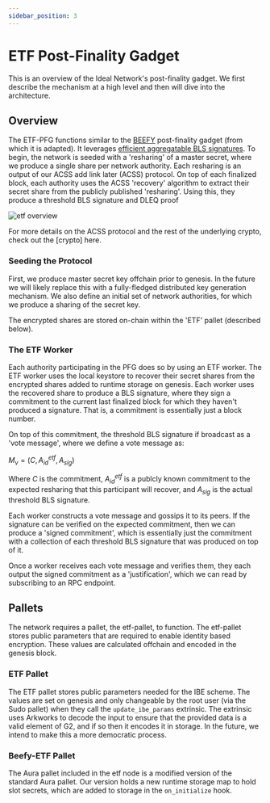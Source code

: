 ```yaml
---
sidebar_position: 3
---
```


# ETF Post-Finality Gadget

This is an overview of the Ideal Network's post-finality gadget. We first describe the mechanism at a high level and then will dive into the architecture.

## Overview

The ETF-PFG functions similar to the [BEEFY](https://polkadotters.medium.com/from-kusama-to-polkadot-beefy-protocol-set-to-standardize-cross-chain-consensus-1e836bce774b) post-finality gadget (from which it is adapted). It leverages [efficient aggregatable BLS signatures](https://eprint.iacr.org/2022/1611). To begin, the network is seeded with a 'resharing' of a master secret, where we produce a single share per network authority. Each resharing is an output of our ACSS add link later (ACSS) protocol. On top of each finalized block, each authority uses the ACSS 'recovery' algorithm to extract their secret share from the publicly published 'resharing'. Using this, they produce a threshold BLS signature and DLEQ proof

![etf overview](../../static/assets/etf_overview.png)

For more details on the ACSS protocol and the rest of the underlying crypto, check out the [crypto] here.

### Seeding the Protocol

First, we produce master secret key offchain prior to genesis. In the future we will likely replace this with a fully-fledged distributed key generation mechanism. We also define an initial set of network authorities, for which we produce a sharing of the secret key. 

The encrypted shares are stored on-chain within the 'ETF' pallet (described below). 

### The ETF Worker

Each authority participating in the PFG does so by using an ETF worker. The ETF worker uses the local keystore to recover their secret shares from the encrypted shares added to runtime storage on genesis. Each worker uses the recovered share to produce a BLS signature, where they sign a commitment to the current last finalized block for which they haven't produced a signature. That is,  a commitment is essentially just a block number.

On top of this commitment, the threshold BLS signature if broadcast as a 'vote message', where we define a vote message as:

$M_v = (C, A_{id}^{etf}, A_{sig})$

Where $C$ is the commitment, $A_{id}^{etf}$ is a publcly known commitment to the expected resharing that this participant will recover, and $A_{sig}$ is the actual threshold BLS signature. 

Each worker constructs a vote message and gossips it to its peers. If the signature can be verified on the expected commitment, then we can produce a 'signed commitment', which is essentially just the commitment with a collection of each threshold BLS signature that was produced on top of it. 

Once a worker receives each vote message and verifies them, they each output the signed commitment as a 'justification', which we can read by subscribing to an RPC endpoint.

## Pallets

The network requires a pallet, the etf-pallet, to function. The etf-pallet stores public parameters that are required to enable identity based encryption. These values are calculated offchain and encoded in the genesis block.

### ETF Pallet

The ETF pallet stores public parameters needed for the IBE scheme. The values are set on genesis and only changeable by the root user (via the Sudo pallet) when they call the `update_ibe_params` extrinsic. The extrinsic uses Arkworks to decode the input to ensure that the provided data is a valid element of G2, and if so then it encodes it in storage. In the future, we intend to make this a more democratic process.

### Beefy-ETF Pallet

The Aura pallet included in the etf node is a modified version of the standard Aura pallet. Our version holds a new runtime storage map to hold slot secrets, which are added to storage in the `on_initialize` hook. 
